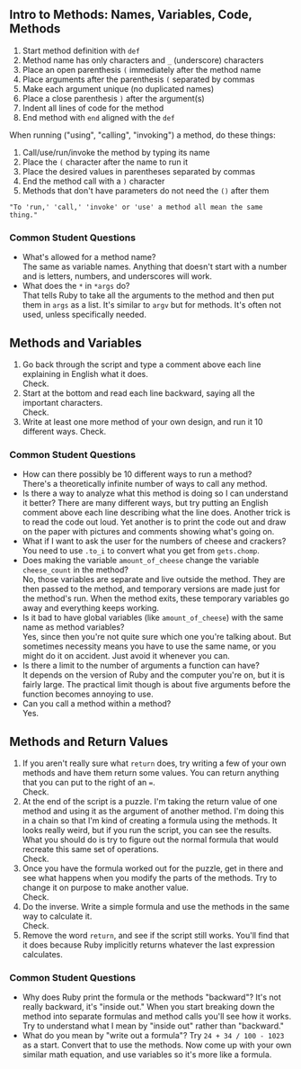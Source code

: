 ## Intro to Methods: Names, Variables, Code, Methods  
1. Start method definition with `def`  
1. Method name has only characters and `_` (underscore) characters  
1. Place an open parenthesis `(` immediately after the method name  
1. Place arguments after the parenthesis `(` separated by commas
1. Make each argument unique (no duplicated names)  
1. Place a close parenthesis `)` after the argument(s)
1. Indent all lines of code for the method
1. End method with `end` aligned with the `def`  

When running ("using", "calling", "invoking") a method, do these things:  
1. Call/use/run/invoke the method by typing its name
1. Place the `(` character after the name to run it  
1. Place the desired values in parentheses separated by commas  
1. End the method call with a `)` character
1. Methods that don't have parameters do not need the `()` after them  
```
"To 'run,' 'call,' 'invoke' or 'use' a method all mean the same thing."
```

### Common Student Questions
* What's allowed for a method name?  
  The same as variable names. Anything that doesn't start with a number and is letters, numbers, and underscores will work.
* What does the `*` in `*args` do?  
  That tells Ruby to take all the arguments to the method and then put them in `args` as a list. It's similar to `argv` but for methods. It's often not used, unless specifically needed.

## Methods and Variables
1. Go back through the script and type a comment above each line explaining in English what it does.  
   Check.  
1. Start at the bottom and read each line backward, saying all the important characters.  
   Check.  
1. Write at least one more method of your own design, and run it 10 different ways.
   Check.  
### Common Student Questions
* How can there possibly be 10 different ways to run a method?  
  There's a theoretically infinite number of ways to call any method.    
* Is there a way to analyze what this method is doing so I can understand it better?
  There are many different ways, but try putting an English comment above each line describing what the line does. Another trick is to read the code out loud. Yet another is to print the code out and draw on the paper with pictures and comments showing what's going on.  
* What if I want to ask the user for the numbers of cheese and crackers?  
  You need to use `.to_i` to convert what you get from `gets.chomp`.  
* Does making the variable `amount_of_cheese` change the variable `cheese_count` in the method?  
  No, those variables are separate and live outside the method. They are then passed to the method, and temporary versions are made just for the method's run. When the method exits, these temporary variables go away and everything keeps working.
* Is it bad to have global variables (like `amount_of_cheese`) with the same name as method variables?  
  Yes, since then you're not quite sure which one you're talking about. But sometimes necessity means you have to use the same name, or you might do it on accident. Just avoid it whenever you can.  
* Is there a limit to the number of arguments a function can have?  
  It depends on the version of Ruby and the computer you're on, but it is fairly large. The practical limit though is about five arguments before the function becomes annoying to use.  
* Can you call a method within a method?  
  Yes.

## Methods and Return Values
1. If you aren't really sure what `return` does, try writing a few of your own methods and have them return some values. You can return anything that you can put to the right of an `=`.  
  Check.  
1. At the end of the script is a puzzle. I'm taking the return value of one method and using it as the argument of another method. I'm doing this in a chain so that I'm kind of creating a formula using the methods. It looks really weird, but if you run the script, you can see the results. What you should do is try to figure out the normal formula that would recreate this same set of operations.  
  Check.  
1. Once you have the formula worked out for the puzzle, get in there and see what happens when you modify the parts of the methods. Try to change it on purpose to make another value.  
  Check.  
1. Do the inverse. Write a simple formula and use the methods in the same way to calculate it.  
  Check.  
1. Remove the word `return`, and see if the script still works. You'll find that it does because Ruby implicitly returns whatever the last expression calculates.

### Common Student Questions
* Why does Ruby print the formula or the methods "backward"?
  It's not really backward, it's "inside out." When you start breaking down the method into separate formulas and method calls you'll see how it works. Try to understand what I mean by "inside out" rather than "backward."
* What do you mean by "write out a formula"?
  Try `24 + 34 / 100 - 1023` as a start. Convert that to use the methods. Now come up with your own similar math equation, and use variables so it's more like a formula.

